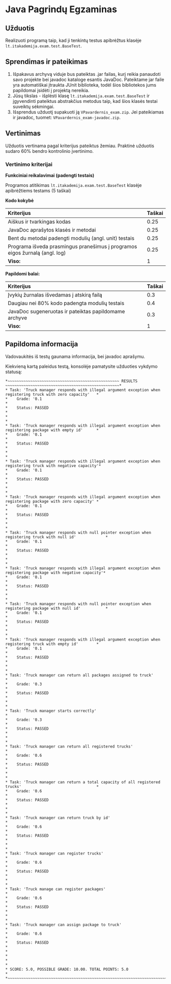# Java Pagrindų Egzaminas

## Užduotis

Realizuoti programą taip, kad ji tenkintų testus apibrėžtus klasėje `lt.itakademija.exam.test.BaseTest`.

## Sprendimas ir pateikimas

1. Išpakavus archyvą viduje bus pateiktas .jar failas, kurį reikia panaudoti savo projekte
   bei javadoc kataloge esantis JavaDoc. Pateiktame jar faile yra automatiškai įtraukta
   JUnit biblioteka, todėl šios bibliotekos jums papildomai įsidėti į projektą nereikia.
2. Jūsų tikslas - išplėsti klasę `lt.itakademija.exam.test.BaseTest` ir įgyvendinti pateiktus abstrakčius
   metodus taip, kad šios klasės testai suveiktų sėkmingai.
3. Išsprendus užduotį supakuoti ją `VPavardernis_exam.zip`. Jei pateikiamas ir javadoc, tuomet: `VPavardernis_exam-javadoc.zip`.

## Vertinimas

Užduotis vertinama pagal kriterijus pateiktus žemiau. Praktinė užduotis sudaro 60% bendro kontrolinio įvertinimo.

### Vertinimo kriterijai

**Funkciniai reikalavimai (padengti testais)**

Programos atitikimas `lt.itakademija.exam.test.BaseTest` klasėje apibrėžtiems testams (5 taškai)

**Kodo kokybė**

|Kriterijus                                                                 |Taškai|
|:--------------------------------------------------------------------------|:---- |
|Aiškus ir tvarkingas kodas                                                 |0.25  |
|JavaDoc aprašytos klasės ir metodai                                        |0.25  |
|Bent du metodai padengti modulių (angl. unit) testais                      |0.25  |
|Programa išveda prasmingus pranešimus į programos eigos žurnalą (angl. log)|0.25  |
|                                                                  **Viso:**|1     |

**Papildomi balai:**

|Kriterijus                                           |Taškai|
|:----------------------------------------------------|:---- |
|Įvykių žurnalas išvedamas į atskirą failą            |0.3   |
|Daugiau nei 80% kodo padengta modulių testais        |0.4   |
|JavaDoc sugeneruotas ir pateiktas papildomame archyve|0.3   |
|                                            **Viso:**|1     |

## Papildoma informacija

Vadovaukitės iš testų gaunama informacija, bei javadoc aprašymu. 

Kiekvieną kartą paleidus testą, konsolėje pamatysite užduoties vykdymo statusą:

```
*~~~~~~~~~~~~~~~~~~~~~~~~~~~~~~~~~~~~~~~~~~~~~~~~~ RESULTS ~~~~~~~~~~~~~~~~~~~~~~~~~~~~~~~~~~~~~~~~~~~~~~~~~~*
* Task: 'Truck manager responds with illegal argument exception when registering truck with zero capacity'   *
*    Grade: '0.1                                                                                             *
*    Status: PASSED                                                                                          *
*                                                                                                            *
* Task: 'Truck manager responds with illegal argument exception when registering package with empty id'      *
*    Grade: '0.1                                                                                             *
*    Status: PASSED                                                                                          *
*                                                                                                            *
* Task: 'Truck manager responds with illegal argument exception when registering truck with negative capacity'*
*    Grade: '0.1                                                                                             *
*    Status: PASSED                                                                                          *
*                                                                                                            *
* Task: 'Truck manager responds with illegal argument exception when registering package with zero capacity' *
*    Grade: '0.1                                                                                             *
*    Status: PASSED                                                                                          *
*                                                                                                            *
* Task: 'Truck manager responds with null pointer exception when registering truck with null id'             *
*    Grade: '0.1                                                                                             *
*    Status: PASSED                                                                                          *
*                                                                                                            *
* Task: 'Truck manager responds with illegal argument exception when registering package with negative capacity'*
*    Grade: '0.1                                                                                             *
*    Status: PASSED                                                                                          *
*                                                                                                            *
* Task: 'Truck manager responds with null pointer exception when registering package with null id'           *
*    Grade: '0.1                                                                                             *
*    Status: PASSED                                                                                          *
*                                                                                                            *
* Task: 'Truck manager responds with illegal argument exception when registering truck with empty id'        *
*    Grade: '0.1                                                                                             *
*    Status: PASSED                                                                                          *
*                                                                                                            *
* Task: 'Truck manager can return all packages assigned to truck'                                            *
*    Grade: '0.3                                                                                             *
*    Status: PASSED                                                                                          *
*                                                                                                            *
* Task: 'Truck manager starts correctly'                                                                     *
*    Grade: '0.3                                                                                             *
*    Status: PASSED                                                                                          *
*                                                                                                            *
* Task: 'Truck manager can return all registered trucks'                                                     *
*    Grade: '0.6                                                                                             *
*    Status: PASSED                                                                                          *
*                                                                                                            *
* Task: 'Truck manager can return a total capacity of all registered trucks'                                 *
*    Grade: '0.6                                                                                             *
*    Status: PASSED                                                                                          *
*                                                                                                            *
* Task: 'Truck manager can return truck by id'                                                               *
*    Grade: '0.6                                                                                             *
*    Status: PASSED                                                                                          *
*                                                                                                            *
* Task: 'Truck manager can register trucks'                                                                  *
*    Grade: '0.6                                                                                             *
*    Status: PASSED                                                                                          *
*                                                                                                            *
* Task: 'Truck manage can register packages'                                                                 *
*    Grade: '0.6                                                                                             *
*    Status: PASSED                                                                                          *
*                                                                                                            *
* Task: 'Truck manager can assign package to truck'                                                          *
*    Grade: '0.6                                                                                             *
*    Status: PASSED                                                                                          *
*                                                                                                            *
*                                                                                                            *
* SCORE: 5.0, POSSIBLE GRADE: 10.00. TOTAL POINTS: 5.0                                                       *
*~~~~~~~~~~~~~~~~~~~~~~~~~~~~~~~~~~~~~~~~~~~~~~~~~~~~~~~~~~~~~~~~~~~~~~~~~~~~~~~~~~~~~~~~~~~~~~~~~~~~~~~~~~~~*
```


